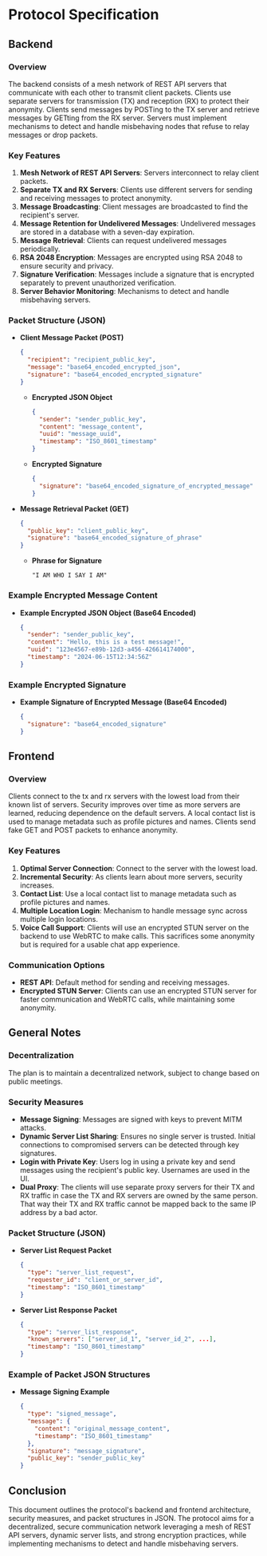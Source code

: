 # Protocol Specification

## Backend

### Overview
The backend consists of a mesh network of REST API servers that communicate with each other to transmit client packets. Clients use separate servers for transmission (TX) and reception (RX) to protect their anonymity. Clients send messages by POSTing to the TX server and retrieve messages by GETting from the RX server. Servers must implement mechanisms to detect and handle misbehaving nodes that refuse to relay messages or drop packets.

### Key Features
1. **Mesh Network of REST API Servers**: Servers interconnect to relay client packets.
2. **Separate TX and RX Servers**: Clients use different servers for sending and receiving messages to protect anonymity.
3. **Message Broadcasting**: Client messages are broadcasted to find the recipient's server.
4. **Message Retention for Undelivered Messages**: Undelivered messages are stored in a database with a seven-day expiration.
5. **Message Retrieval**: Clients can request undelivered messages periodically.
6. **RSA 2048 Encryption**: Messages are encrypted using RSA 2048 to ensure security and privacy.
7. **Signature Verification**: Messages include a signature that is encrypted separately to prevent unauthorized verification.
8. **Server Behavior Monitoring**: Mechanisms to detect and handle misbehaving servers.

### Packet Structure (JSON)
- **Client Message Packet (POST)**
  ```json
  {
    "recipient": "recipient_public_key",
    "message": "base64_encoded_encrypted_json",
    "signature": "base64_encoded_encrypted_signature"
  }
  ```
  - **Encrypted JSON Object**
    ```json
    {
      "sender": "sender_public_key",
      "content": "message_content",
      "uuid": "message_uuid",
      "timestamp": "ISO_8601_timestamp"
    }
    ```
  - **Encrypted Signature**
    ```json
    {
      "signature": "base64_encoded_signature_of_encrypted_message"
    }
    ```

- **Message Retrieval Packet (GET)**
  ```json
  {
    "public_key": "client_public_key",
    "signature": "base64_encoded_signature_of_phrase"
  }
  ```
  - **Phrase for Signature**
    ```plaintext
    "I AM WHO I SAY I AM"
    ```

### Example Encrypted Message Content
- **Example Encrypted JSON Object (Base64 Encoded)**
  ```json
  {
    "sender": "sender_public_key",
    "content": "Hello, this is a test message!",
    "uuid": "123e4567-e89b-12d3-a456-426614174000",
    "timestamp": "2024-06-15T12:34:56Z"
  }
  ```

### Example Encrypted Signature
- **Example Signature of Encrypted Message (Base64 Encoded)**
  ```json
  {
    "signature": "base64_encoded_signature"
  }
  ```

## Frontend

### Overview
Clients connect to the tx and rx servers with the lowest load from their known list of servers. Security improves over time as more servers are learned, reducing dependence on the default servers. A local contact list is used to manage metadata such as profile pictures and names. Clients send fake GET and POST packets to enhance anonymity.

### Key Features
1. **Optimal Server Connection**: Connect to the server with the lowest load.
2. **Incremental Security**: As clients learn about more servers, security increases.
3. **Contact List**: Use a local contact list to manage metadata such as profile pictures and names.
4. **Multiple Location Login**: Mechanism to handle message sync across multiple login locations.
5. **Voice Call Support**: Clients will use an encrypted STUN server on the backend to use WebRTC to make calls. This sacrifices some anonymity but is required for a usable chat app experience.

### Communication Options
- **REST API**: Default method for sending and receiving messages.
- **Encrypted STUN Server**: Clients can use an encrypted STUN server for faster communication and WebRTC calls, while maintaining some anonymity.

## General Notes

### Decentralization
The plan is to maintain a decentralized network, subject to change based on public meetings.

### Security Measures
- **Message Signing**: Messages are signed with keys to prevent MITM attacks.
- **Dynamic Server List Sharing**: Ensures no single server is trusted. Initial connections to compromised servers can be detected through key signatures.
- **Login with Private Key**: Users log in using a private key and send messages using the recipient's public key. Usernames are used in the UI.
- **Dual Proxy**: The clients will use separate proxy servers for their TX and RX traffic in case the TX and RX servers are owned by the same person. That way their TX and RX traffic cannot be mapped back to the same IP address by a bad actor.
### Packet Structure (JSON)
- **Server List Request Packet**
  ```json
  {
    "type": "server_list_request",
    "requester_id": "client_or_server_id",
    "timestamp": "ISO_8601_timestamp"
  }
  ```
- **Server List Response Packet**
  ```json
  {
    "type": "server_list_response",
    "known_servers": ["server_id_1", "server_id_2", ...],
    "timestamp": "ISO_8601_timestamp"
  }
  ```

### Example of Packet JSON Structures
- **Message Signing Example**
  ```json
  {
    "type": "signed_message",
    "message": {
      "content": "original_message_content",
      "timestamp": "ISO_8601_timestamp"
    },
    "signature": "message_signature",
    "public_key": "sender_public_key"
  }
  ```

## Conclusion
This document outlines the protocol's backend and frontend architecture, security measures, and packet structures in JSON. The protocol aims for a decentralized, secure communication network leveraging a mesh of REST API servers, dynamic server lists, and strong encryption practices, while implementing mechanisms to detect and handle misbehaving servers.
